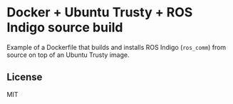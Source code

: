 # Docker + Ubuntu Trusty + ROS Indigo source build

Example of a Dockerfile that builds and installs ROS Indigo (`ros_comm`) from
source on top of an Ubuntu Trusty image.

## License

MIT
